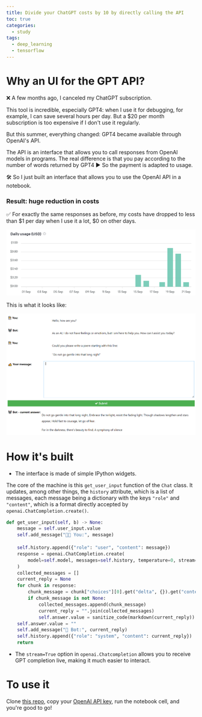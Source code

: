 ```yaml
---
title: Divide your ChatGPT costs by 10 by directly calling the API
toc: true
categories:
  - study
tags:
  - deep_learning
  - tensorflow
---
```


# Why an UI for the GPT API?

❌ A few months ago, I canceled my ChatGPT subscription.

This tool is incredible, especially GPT4: when I use it for debugging, for example, I can save several hours per day. But a $20 per month subscription is too expensive if I don't use it regularly.

But this summer, everything changed: GPT4 became available through OpenAI's API.

The API is an interface that allows you to call responses from OpenAI models in programs.
The real difference is that you pay according to the number of words returned by GPT4 ▶ So the payment is adapted to usage.

🛠 So I just built an interface that allows you to use the OpenAI API in a notebook.

### Result: huge reduction in costs

✅ For exactly the same responses as before, my costs have dropped to less than $1 per day when I use it a lot, $0 on other days.

<img src="/assets/images/2023-09-23-an-ui-for-gpt-api/usage.png">

This is what it looks like:

<img src="/assets/images/2023-09-23-an-ui-for-gpt-api/ui.png">

# How it\'s built

- The interface is made of simple IPython widgets.

The core of the machine is this `get_user_input` function of the `Chat` class. It updates, among other things, the `history` attribute, which is a list of messages, each message being a dictionary with the keys `"role"` and `"content"`, which is a format directly accepted by `openai.ChatCompletion.create()`.

```python
def get_user_input(self, b) -> None:
    message = self.user_input.value
    self.add_message("👨‍🚀 You:", message)

    self.history.append({"role": "user", "content": message})
    response = openai.ChatCompletion.create(
        model=self.model, messages=self.history, temperature=0, stream=True
    )
    collected_messages = []
    current_reply = None
    for chunk in response:
        chunk_message = chunk["choices"][0].get("delta", {}).get("content")
        if chunk_message is not None:
            collected_messages.append(chunk_message)
            current_reply = "".join(collected_messages)
            self.answer.value = sanitize_code(markdown(current_reply))
    self.answer.value = ""
    self.add_message("🤖 Bot:", current_reply)
    self.history.append({"role": "system", "content": current_reply})
    return
```

- The `stream=True` option in `openai.Chatcompletion` allows you to receive GPT completion live, making it much easier to interact.

# To use it

Clone [this repo](https://github.com/A-Roucher/gpt_api_ui), copy your [OpenAI API key](https://platform.openai.com/account/api-keys), run the notebook cell, and you're good to go!